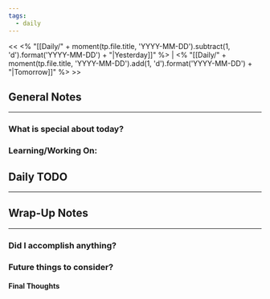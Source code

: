 ```yaml
---
tags:
  - daily
---
```

<< <% "[[Daily/" + moment(tp.file.title, 'YYYY-MM-DD').subtract(1, 'd').format('YYYY-MM-DD') + "|Yesterday]]" %> |  <% "[[Daily/" + moment(tp.file.title, 'YYYY-MM-DD').add(1, 'd').format('YYYY-MM-DD') + "|Tomorrow]]" %> >>

## General Notes
---
### What is special about today?

### Learning/Working On:



## Daily TODO
---




## Wrap-Up Notes
---
### Did I accomplish anything?
### Future things to consider?
#### Final Thoughts

